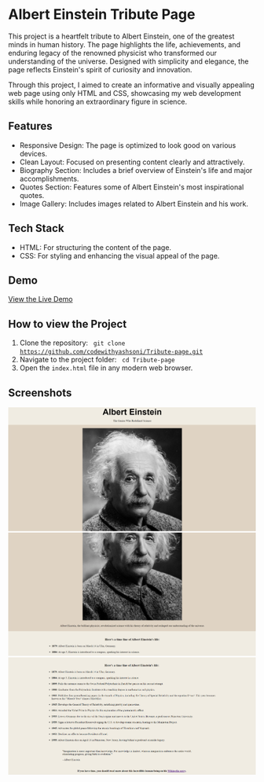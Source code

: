 # Albert Einstein Tribute Page
This project is a heartfelt tribute to Albert Einstein, one of the greatest minds in human history. The page highlights the life, achievements, and enduring legacy of the renowned physicist who transformed our understanding of the universe. Designed with simplicity and elegance, the page reflects Einstein's spirit of curiosity and innovation.

Through this project, I aimed to create an informative and visually appealing web page using only HTML and CSS, showcasing my web development skills while honoring an extraordinary figure in science.

## Features
- Responsive Design: The page is optimized to look good on various devices.
- Clean Layout: Focused on presenting content clearly and attractively.
- Biography Section: Includes a brief overview of Einstein's life and major accomplishments.
- Quotes Section: Features some of Albert Einstein's most inspirational quotes.
- Image Gallery: Includes images related to Albert Einstein and his work.

## Tech Stack
- HTML: For structuring the content of the page.
- CSS: For styling and enhancing the visual appeal of the page.

## Demo
[View the Live Demo](https://codewithyashsoni.github.io/Tribute-page/)

## How to view the Project
1. Clone the repository:
    <code>
    git clone https://github.com/codewithyashsoni/Tribute-page.git
    </code>
2. Navigate to the project folder:
    <code>
    cd Tribute-page
    </code>
3. Open the <code>index.html</code> file in any modern web browser.

## Screenshots
<img src="https://github.com/codewithyashsoni/Tribute-page/blob/1acc192edde466c925b4704fc8ca6bdd9ba284b3/1.png" alt="First scrrenshot of website">
<img src="https://github.com/codewithyashsoni/Tribute-page/blob/7ebe32c927e2c2d8537040db7a9ffec159775a81/2.png" alt="Second screenshot of website">
<img src="https://github.com/codewithyashsoni/Tribute-page/blob/bc5312e044e4ffd3fa030ab18c7d10a7274cf07c/3.png" alt="Third screenshot of website">

